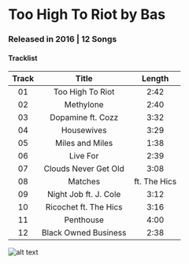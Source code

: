 # Too High To Riot by Bas

### Released in 2016 | 12 Songs

#### Tracklist
Track | Title | Length
:----:|:-----:|:-----:
01 | Too High To Riot | 2:42
02 | Methylone | 2:40
03 | Dopamine ft. Cozz | 3:32
04 | Housewives | 3:29
05 | Miles and Miles | 1:38
06 | Live For | 2:39
07 | Clouds Never Get Old | 3:08
08 | Matches | ft. The Hics | 3:42
09 | Night Job ft. J. Cole | 3:12
10 | Ricochet ft. The Hics | 3:16
11 | Penthouse | 4:00
12 | Black Owned Business | 2:38

![alt text](https://dcvslab.github.io/music/mp3/03/album.jpg "The Divine Feminine")
